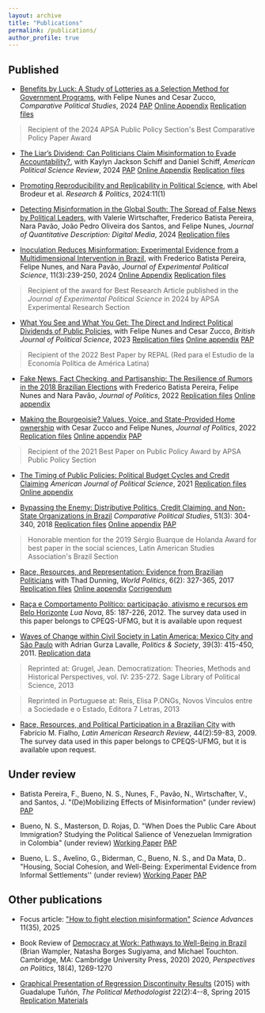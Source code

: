 ```yaml
---
layout: archive
title: "Publications"
permalink: /publications/
author_profile: true
---
```


## Published

- [Benefits by Luck: A Study of Lotteries as a Selection Method for Government Programs](https://nataliabueno.github.io/files/bueno-et-al-2024-benefits-by-luck-a-study-of-lotteries-as-a-selection-method-for-government-programs-1.pdf), with Felipe Nunes and Cesar Zucco, _Comparative Political Studies_, 2024 [PAP](https://osf.io/z8d4k?mode=&revisionId=&view_only=) [Online Appendix](https://journals.sagepub.com/eprint/UQT2APTZPZAYXJPM3CPW/full#supplementary-materials) [Replication files](https://dataverse.harvard.edu/dataset.xhtml?persistentId=doi:10.7910/DVN/C8C6CP)

> Recipient of the 2024 APSA Public Policy Section's Best Comparative Policy Paper Award

- [The Liar’s Dividend: Can Politicians Claim Misinformation to Evade Accountability?](https://www.cambridge.org/core/journals/american-political-science-review/article/liars-dividend-can-politicians-claim-misinformation-to-evade-accountability/687FEE54DBD7ED0C96D72B26606AA073), with Kaylyn Jackson Schiff and Daniel Schiff, _American Political Science Review_, 2024 [PAP](https://osf.io/qpxr8/?view_only=) [Online Appendix](https://www.cambridge.org/core/journals/american-political-science-review/article/liars-dividend-can-politicians-claim-misinformation-to-evade-accountability/687FEE54DBD7ED0C96D72B26606AA073#supplementary-materials) [Replication files](https://dataverse.harvard.edu/dataset.xhtml?persistentId=doi:10.7910/DVN/MNO06W)

- [Promoting Reproducibility and Replicability in Political Science](https://journals.sagepub.com/doi/10.1177/20531680241233439), with Abel Brodeur et al. _Research & Politics_, 2024:11(1)

- [Detecting Misinformation in the Global South: The Spread of False News by Political Leaders](https://journalqd.org/article/view/4135/3872), with Valerie Wirtschafter, Frederico Batista Pereira, Nara Pavão, João Pedro Oliveira dos Santos, and Felipe Nunes, _Journal of Quantitative Description: Digital Media_, 2024 [Replication files](https://dataverse.harvard.edu/dataset.xhtml?persistentId=doi:10.7910/DVN/EQL5E4)


- [Inoculation Reduces Misinformation: Experimental Evidence from a Multidimensional Intervention in Brazil](https://www.cambridge.org/core/journals/journal-of-experimental-political-science/article/inoculation-reduces-misinformation-experimental-evidence-from-multidimensional-interventions-in-brazil/204E3EDCDAC90DF941F140FBEE847BBD), with Frederico Batista Pereira, Felipe Nunes, and Nara Pavão, _Journal of Experimental Political Science_, 11(3):239-250, 2024 [Online Appendix](https://www.cambridge.org/core/journals/journal-of-experimental-political-science/article/inoculation-reduces-misinformation-experimental-evidence-from-multidimensional-interventions-in-brazil/204E3EDCDAC90DF941F140FBEE847BBD#supplementary-materials) [Replication files](https://dataverse.harvard.edu/dataset.xhtml?persistentId=doi:10.7910/DVN/ZHWIWG)

> Recipient of the award for Best Research Article published in the _Journal of Experimental Political Science_ in 2024 by APSA Experimental Research Section 

- [What You See and What You Get: The Direct and Indirect Political Dividends of Public Policies](https://www.cambridge.org/core/journals/british-journal-of-political-science/article/what-you-see-and-what-you-get-direct-and-indirect-political-dividends-of-public-policies/50B1E448E2EC60D06A7CFFE95E9BF2DF), with Felipe Nunes and Cesar Zucco, _British Journal of Political Science_, 2023 [Replication files](https://dataverse.harvard.edu/dataset.xhtml?persistentId=doi:10.7910/DVN/T1LA6E) [Online appendix](https://www.cambridge.org/core/journals/british-journal-of-political-science/article/what-you-see-and-what-you-get-direct-and-indirect-political-dividends-of-public-policies/50B1E448E2EC60D06A7CFFE95E9BF2DF#supplementary-materials) [PAP](https://osf.io/qxvh2?mode=&revisionId=&view_only=)

> Recipient of the 2022 Best Paper by REPAL (Red para el Estudio de la Economía Política de América Latina)

- [Fake News, Fact Checking, and Partisanship: The Resilience of Rumors in the 2018 Brazilian Elections](https://nataliabueno.github.io/files/719419.pdf) with Frederico Batista Pereira, Felipe Nunes and Nara Pavão, _Journal of Politics_, 2022 [Replication files](https://doi.org/10.7910/DVN/CSKA4Q) [Online appendix](https://www.journals.uchicago.edu/doi/suppl/10.1086/719419)

- [Making the Bourgeoisie? Values, Voice, and State-Provided Home ownership](https://nataliabueno.github.io/files/Bueno-etal-JoP-2022.pdf)
with Cesar Zucco and Felipe Nunes, _Journal of Politics_, 2022 [Replication files](https://doi.org/10.7910/DVN/VWWAHK) [Online appendix](https://www.journals.uchicago.edu/doi/suppl/10.1086/719275) [PAP](https://osf.io/qxvh2?mode=&revisionId=&view_only=)

> Recipient of the 2021 Best Paper on Public Policy Award by APSA Public Policy Section 

- [The Timing of Public Policies: Political Budget Cycles and Credit Claiming](https://nataliabueno.github.io/files/Bueno-AJPS-2023.pdf) _American Journal of Political Science_, 2021
[Replication files](https://doi.org/10.7910/DVN/PTHMQU) [Online appendix](https://onlinelibrary.wiley.com/action/downloadSupplement?doi=10.1111%2Fajps.12688&file=ajps12688-sup-0001-Appendix.pdf)

- [Bypassing the Enemy: Distributive Politics, Credit Claiming, and Non-State Organizations in Brazil](https://nataliabueno.github.io/files/Bueno-CPS-2018.pdf)
_Comparative Political Studies_, 51(3): 304-340, 2018 [Replication files](https://journals.sagepub.com/doi/suppl/10.1177/0010414017710255) [Online appendix](https://journals.sagepub.com/doi/suppl/10.1177/0010414017710255/suppl_file/cps_supplemental_material-Final.pdf) [PAP](https://osf.io/cqah4?mode=&revisionId=&view_only=)

> Honorable mention for the 2019 Sérgio Buarque de Holanda Award for best paper in the social sciences, Latin American Studies Association's Brazil Section 

- [Race, Resources, and Representation: Evidence from Brazilian Politicians](https://nataliabueno.github.io/files/Bueno-and-Dunning_World-Politics_published-online-first.pdf)
with Thad Dunning, _World Politics_, 6(2): 327-365, 2017 [Replication files](https://dataverse.harvard.edu/dataset.xhtml?persistentId=doi:10.7910/DVN/RAHUFD) [Online appendix](https://www.cambridge.org/core/journals/world-politics/article/abs/race-resources-and-representation/751CDDD26FA4892DD96A8F9C313BE2E3#supplementary-materials) [Corrigendum](https://www.cambridge.org/core/journals/world-politics/article/abs/race-resources-and-representation-evidence-from-brazilian-politicianscorrigendum/EB8A94CB2EA387DCDC0E51C73582A36B)
 
- [Raça e Comportamento Político: participação, ativismo e recursos em Belo Horizonte](https://www.scielo.br/j/ln/a/YT46KmtST4zV96wyRdq5FmR/abstract/?lang=pt) _Lua Nova_, 85: 187-226, 2012. The survey data used in this paper belongs to CPEQS-UFMG, but it is available upon request

- [Waves of Change within Civil Society in Latin America: Mexico City and São Paulo](https://nataliabueno.github.io/files/wavesofchange.pdf) with Adrian Gurza Lavalle, _Politics & Society_, 39(3): 415-450, 2011. [Replication data](https://doi.org/10.7910/DVN/ZS566M)

> Reprinted at: Grugel, Jean. Democratization: Theories, Methods and Historical Perspectives, vol. IV: 235-272. Sage Library of Political Science, 2013 

> Reprinted in Portuguese at: Reis, Elisa P.ONGs, Novos Vínculos entre a Sociedade e o Estado, Editora 7 Letras, 2013 

- [Race, Resources, and Political Participation in a Brazilian City](https://nataliabueno.github.io/files/RACE,_RESOURCES,_AND_POLITICAL.pdf) 
with Fabrício M. Fialho, _Latin American Research Review_, 44(2):59-83, 2009. The survey data used in this paper belongs to CPEQS-UFMG, but it is available upon request.

## Under review

- Batista Pereira, F., Bueno, N. S., Nunes, F., Pavão, N., Wirtschafter, V., and Santos, J. "(De)Mobilizing Effects of Misinformation" (under review) [PAP](https://osf.io/z3u79/?view_only=)

- Bueno, N. S., Masterson, D. Rojas, D. "When Does the Public Care About Immigration? Studying the Political Salience of Venezuelan Immigration in Colombia" (under review) [Working Paper](https://osf.io/preprints/socarxiv/ftsuz) [PAP](https://osf.io/uk7qr)

- Bueno, L. S., Avelino, G., Biderman, C., Bueno, N. S., and Da Mata, D.. "Housing, Social Cohesion, and Well-Being: Experimental Evidence from Informal Settlements''  (under review) [Working Paper](https://papers.ssrn.com/sol3/papers.cfm?abstract_id=4975903) [PAP](https://osf.io/b74tw)

  
## Other publications

- Focus article: ["How to fight election misinformation"](https://www.science.org/doi/10.1126/sciadv.aeb0116) _Science Advances_ 11(35), 2025

- Book Review of [Democracy at Work: Pathways to Well-Being in Brazil](https://nataliabueno.github.io/files/democracy_at_work_pathways_to_wellbeing_in_brazil_by_brian_wampler_natasha_borges_sugiyama_and_michael_touchton_cambridge_cambridge_university_press_2020_370p_9999_cloth.pdf) (Brian Wampler, Natasha Borges Sugiyama, and Michael Touchton. Cambridge, MA: Cambridge University Press, 2020) 2020, _Perspectives on Politics_, 18(4), 1269-1270

- [Graphical Presentation of Regression Discontinuity Results](http://www.guadalupetunon.com/uploads/1/8/9/0/18901061/tpm_v22_n2.pdf) (2015) with Guadalupe Tuñón, _The Political Methodologist_ 22(2):4--8, Spring 2015 [Replication Materials](https://github.com/nataliabueno/Graphical-Presentation-of-Regression-Discontinuity-Results)





